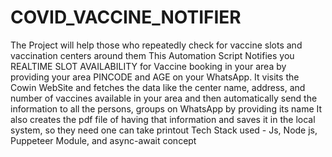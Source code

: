 # COVID_VACCINE_NOTIFIER
The Project will help those who repeatedly check for vaccine slots and vaccination centers around them
This Automation Script  Notifies you  REALTIME SLOT AVAILABILITY for Vaccine booking in your area by providing your area PINCODE and AGE on your WhatsApp.
It visits the Cowin WebSite and fetches the data like  the center name, address, and  number of vaccines available in your area and then automatically send the information to all the persons, groups on WhatsApp by providing its name 
It also creates the pdf file of having that information and saves it in the local system, so they need one can take printout
Tech Stack used - Js, Node js, Puppeteer Module, and async-await concept
